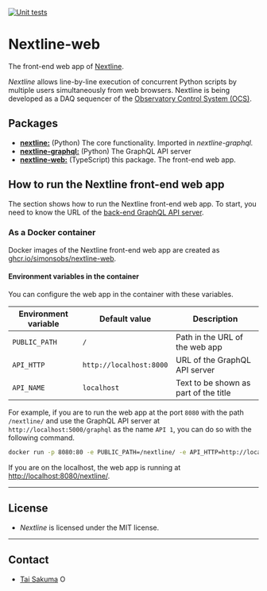 [![Unit tests](https://github.com/simonsobs/nextline-web/actions/workflows/unit-test.yml/badge.svg)](https://github.com/simonsobs/nextline-web/actions/workflows/unit-test.yml)

# Nextline-web

The front-end web app of [Nextline](https://github.com/simonsobs/nextline).

_Nextline_ allows line-by-line execution of concurrent Python scripts by
multiple users simultaneously from web browsers. Nextline is being developed as
a DAQ sequencer of the [Observatory Control System
(OCS)](https://github.com/simonsobs/ocs/).

## Packages

- [**nextline:**](https://github.com/simonsobs/nextline) (Python) The core functionality. Imported in _nextline-graphql._
- [**nextline-graphql:**](https://github.com/simonsobs/nextline-graphql) (Python) The GraphQL API server
- [**nextline-web:**](https://github.com/simonsobs/nextline-web) (TypeScript) this package. The front-end web app.

## How to run the Nextline front-end web app

The section shows how to run the Nextline front-end web app. To start, you need
to know the URL of the [back-end GraphQL API
server](https://github.com/simonsobs/nextline-graphql).

### As a Docker container

Docker images of the Nextline front-end web app are created as
[ghcr.io/simonsobs/nextline-web](https://github.com/simonsobs/nextline-web/pkgs/container/nextline-web).

#### Environment variables in the container

You can configure the web app in the container with these variables.

| Environment variable | Default value           | Description                           |
| -------------------- | ----------------------- | ------------------------------------- |
| `PUBLIC_PATH`        | `/`                     | Path in the URL of the web app        |
| `API_HTTP`           | `http://localhost:8000` | URL of the GraphQL API server         |
| `API_NAME`           | `localhost`             | Text to be shown as part of the title |

For example, if you are to run the web app at the port `8080` with the path
`/nextline/` and use the GraphQL API server at `http://localhost:5000/graphql` as the name `API 1`, you can do so with the following command.

```bash
docker run -p 8080:80 -e PUBLIC_PATH=/nextline/ -e API_HTTP=http://localhost:5000/-e API_NAME="API 1" graphql ghcr.io/simonsobs/nextline-web
```

If you are on the localhost, the web app is running at <http://localhost:8080/nextline/>.

---

## License

- _Nextline_ is licensed under the MIT license.

---

## Contact

- [Tai Sakuma](https://github.com/TaiSakuma) <span itemscope itemtype="https://schema.org/Person"><a itemprop="sameAs" content="https://orcid.org/0000-0003-3225-9861" href="https://orcid.org/0000-0003-3225-9861" target="orcid.widget" rel="me noopener noreferrer" style="vertical-align:text-top;"><img src="https://orcid.org/sites/default/files/images/orcid_16x16.png" style="width:1em;margin-right:.5em;" alt="ORCID iD icon"></a></span>
